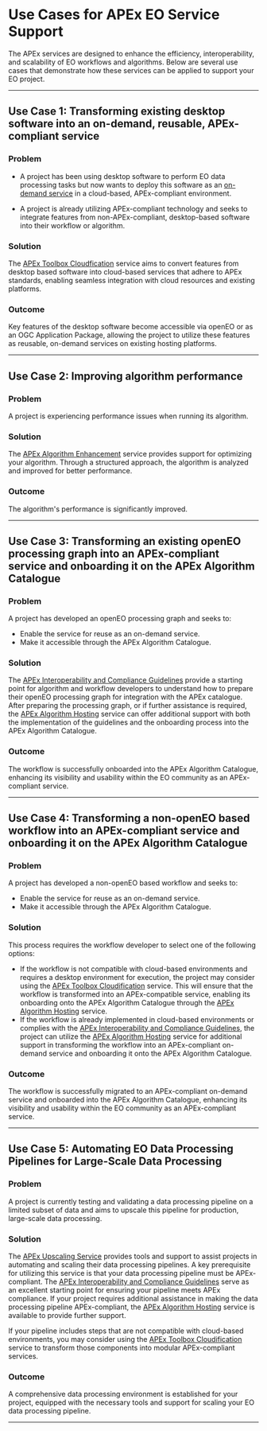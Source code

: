 # Use Cases for APEx EO Service Support

The APEx services are designed to enhance the efficiency, interoperability, and scalability of EO workflows and algorithms. 
Below are several use cases that demonstrate how these services can be applied to support your EO project.

---

## Use Case 1: Transforming existing desktop software into an on-demand, reusable, APEx-compliant service

### Problem

* A project has been using desktop software to perform EO data processing tasks but now wants to deploy this software as an
[on-demand service](index.md#what-is-an-on-demand-service) in a cloud-based, APEx-compliant environment.

* A project is already utilizing APEx-compliant technology and seeks to integrate features from non-APEx-compliant, 
desktop-based software into their workflow or algorithm.

### Solution
The [APEx Toolbox Cloudfication](toolboxcloud.md) service aims to convert features from desktop based software into 
cloud-based services that adhere to APEx standards, enabling seamless integration with cloud resources and existing 
platforms.

### Outcome
Key features of the desktop software become accessible via openEO or as an OGC Application Package, allowing the project 
to utilize these features as reusable, on-demand services on existing hosting platforms.

---

## Use Case 2: Improving algorithm performance

### Problem
A project is experiencing performance issues when running its algorithm.

### Solution
The [APEx Algorithm Enhancement](enhancement.md) service provides support for optimizing your algorithm. Through a structured 
approach, the algorithm is analyzed and improved for better performance.

### Outcome
The algorithm's performance is significantly improved.

---

## Use Case 3: Transforming an existing openEO processing graph into an APEx-compliant service and onboarding it on the APEx Algorithm Catalogue

### Problem
A project has developed an openEO processing graph and seeks to:
* Enable the service for reuse as an on-demand service.
* Make it accessible through the APEx Algorithm Catalogue.

### Solution
The [APEx Interoperability and Compliance Guidelines](../interoperability/algohosting.md) provide a starting point for 
algorithm and workflow developers to understand how to prepare their openEO processing graph for integration with the 
APEx catalogue. After preparing the processing graph, or if further assistance is required, the 
[APEx Algorithm Hosting](hosting.md) service can offer additional support with both the implementation of the guidelines 
and the onboarding process into the APEx Algorithm Catalogue.

### Outcome
The workflow is successfully onboarded into the APEx Algorithm Catalogue, enhancing its visibility and usability within 
the EO community as an APEx-compliant service.

---

## Use Case 4: Transforming a non-openEO based workflow into an APEx-compliant service and onboarding it on the APEx Algorithm Catalogue

### Problem
A project has developed a non-openEO based workflow and seeks to:
* Enable the service for reuse as an on-demand service.
* Make it accessible through the APEx Algorithm Catalogue.

### Solution
This process requires the workflow developer to select one of the following options:
* If the workflow is not compatible with cloud-based environments and requires a desktop environment for execution, the 
project may consider using the [APEx Toolbox Cloudification](toolboxcloud.md) service. This will ensure that the workflow
is transformed into an APEx-compatible service, enabling its onboarding onto the APEx Algorithm Catalogue through the 
[APEx Algorithm Hosting](hosting.md) service.
* If the workflow is already implemented in cloud-based environments or complies with the 
[APEx Interoperability and Compliance Guidelines](../interoperability/algohosting.md), the project can utilize the 
[APEx Algorithm Hosting](hosting.md) service for additional support in transforming the workflow into an APEx-compliant 
on-demand service and onboarding it onto the APEx Algorithm Catalogue.

### Outcome
The workflow is successfully migrated to an APEx-compliant on-demand service and onboarded into the APEx Algorithm 
Catalogue, enhancing its visibility and usability within the EO community as an APEx-compliant service.

---

## Use Case 5: Automating EO Data Processing Pipelines for Large-Scale Data Processing

### Problem
A project is currently testing and validating a data processing pipeline on a limited subset of data and aims to upscale 
this pipeline for production, large-scale data processing.

### Solution
The [APEx Upscaling Service](upscaling.md) provides tools and support to assist projects in automating and scaling their 
data processing pipelines. A key prerequisite for utilizing this service is that your data processing pipeline must be 
APEx-compliant. The [APEx Interoperability and Compliance Guidelines](../interoperability/algohosting.md) serve as an 
excellent starting point for ensuring your pipeline meets APEx compliance. If your project requires additional assistance 
in making the data processing pipeline APEx-compliant, the [APEx Algorithm Hosting](hosting.md) service is available to 
provide further support.

If your pipeline includes steps that are not compatible with cloud-based environments, you may consider using the 
[APEx Toolbox Cloudification](toolboxcloud.md) service to transform those components into modular APEx-compliant services.

### Outcome
A comprehensive data processing environment is established for your project, equipped with the necessary tools and support 
for scaling your EO data processing pipeline.

---